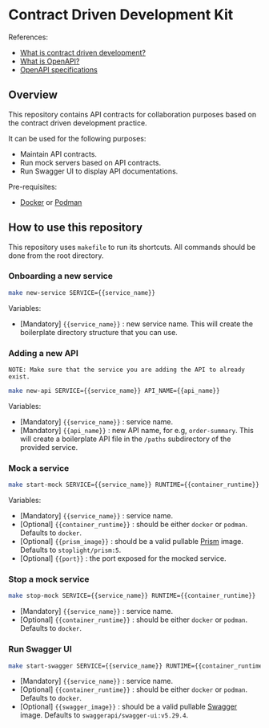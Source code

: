 # Contract Driven Development Kit
References:
- [What is contract driven development?](https://docs.specmatic.io/contract_driven_development.html)
- [What is OpenAPI?](https://www.openapis.org/what-is-openapi)
- [OpenAPI specifications](https://spec.openapis.org/oas/latest.html#openapi-specification)

## Overview
This repository contains API contracts for collaboration purposes based on the contract driven development practice.

It can be used for the following purposes:
- Maintain API contracts.
- Run mock servers based on API contracts.
- Run Swagger UI to display API documentations.

Pre-requisites:
- [Docker](https://docs.docker.com/desktop/) or [Podman](https://podman.io/docs/installation)

## How to use this repository
This repository uses `makefile` to run its shortcuts. All commands should be done from the root directory.

### Onboarding a new service
```bash
make new-service SERVICE={{service_name}}
```
Variables:
- [Mandatory] `{{service_name}}` : new service name. This will create the boilerplate directory structure that you can use.

### Adding a new API
`NOTE: Make sure that the service you are adding the API to already exist.`
```bash
make new-api SERVICE={{service_name}} API_NAME={{api_name}}
```
Variables:
- [Mandatory] `{{service_name}}` : service name.
- [Mandatory] `{{api_name}}` : new API name, for e.g, `order-summary`. This will create a boilerplate API file in the `/paths` subdirectory of the provided service.

### Mock a service
```bash
make start-mock SERVICE={{service_name}} RUNTIME={{container_runtime}} PRISM_IMAGE={{prism_image}} PORT={{port}}
```
Variables:
- [Mandatory] `{{service_name}}` : service name.
- [Optional] `{{container_runtime}}` : should be either `docker` or `podman`. Defaults to `docker`.
- [Optional] `{{prism_image}}` : should be a valid pullable [Prism](https://stoplight.io/open-source/prism) image. Defaults to `stoplight/prism:5`.
- [Optional] `{{port}}` : the port exposed for the mocked service.

### Stop a mock service
```bash
make stop-mock SERVICE={{service_name}} RUNTIME={{container_runtime}}
```
- [Mandatory] `{{service_name}}` : service name.
- [Optional] `{{container_runtime}}` : should be either `docker` or `podman`. Defaults to `docker`.

### Run Swagger UI
```bash
make start-swagger SERVICE={{service_name}} RUNTIME={{container_runtime}} SWAGGER_IMAGE={{swagger_image}}
```
- [Mandatory] `{{service_name}}` : service name.
- [Optional] `{{container_runtime}}` : should be either `docker` or `podman`. Defaults to `docker`.
- [Optional] `{{swagger_image}}` : should be a valid pullable [Swagger](https://swagger.io/docs/) image. Defaults to `swaggerapi/swagger-ui:v5.29.4`.
